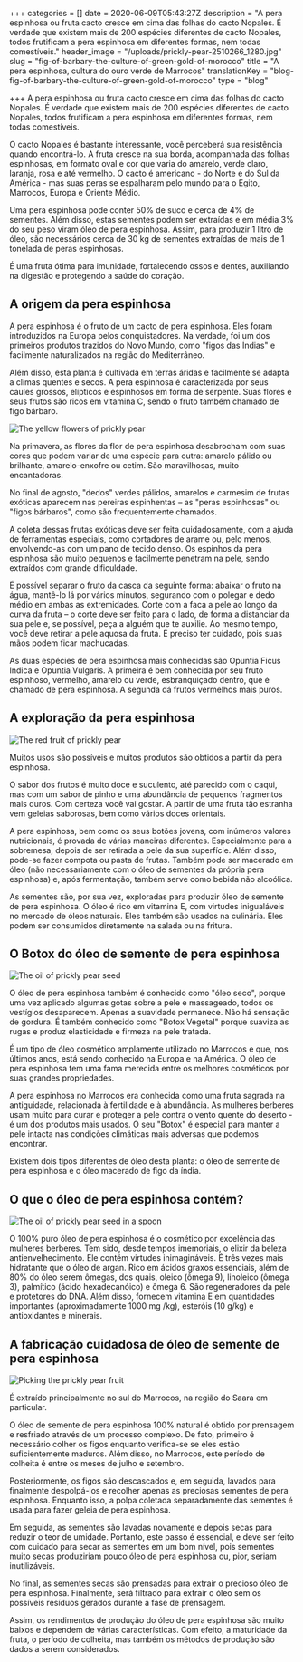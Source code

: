 +++
categories = []
date = 2020-06-09T05:43:27Z
description = "A pera espinhosa ou fruta cacto cresce em cima das folhas do cacto Nopales. É verdade que existem mais de 200 espécies diferentes de cacto Nopales, todos frutificam a pera espinhosa em diferentes formas, nem todas comestíveis."
header_image = "/uploads/prickly-pear-2510266_1280.jpg"
slug = "fig-of-barbary-the-culture-of-green-gold-of-morocco"
title = "A pera espinhosa, cultura do ouro verde de Marrocos"
translationKey = "blog-fig-of-barbary-the-culture-of-green-gold-of-morocco"
type = "blog"

+++
A pera espinhosa ou fruta cacto cresce em cima das folhas do cacto Nopales. É verdade que existem mais de 200 espécies diferentes de cacto Nopales, todos frutificam a pera espinhosa em diferentes formas, nem todas comestíveis.

O cacto Nopales é bastante interessante, você perceberá sua resistência quando encontrá-lo. A fruta cresce na sua borda, acompanhada das folhas espinhosas, em formato oval e cor que varia do amarelo, verde claro, laranja, rosa e até vermelho. O cacto é americano - do Norte e do Sul da América - mas suas peras se espalharam pelo mundo para o Egito, Marrocos, Europa e Oriente Médio.

Uma pera espinhosa pode conter 50% de suco e cerca de 4% de sementes. Além disso, estas sementes podem ser extraídas e em média 3% do seu peso viram óleo de pera espinhosa. Assim, para produzir 1 litro de óleo, são necessários cerca de 30 kg de sementes extraídas de mais de 1 tonelada de peras espinhosas.

É uma fruta ótima para imunidade, fortalecendo ossos e dentes, auxiliando na digestão e protegendo a saúde do coração.

## **A origem da pera espinhosa**

A pera espinhosa é o fruto de um cacto de pera espinhosa. Eles foram introduzidos na Europa pelos conquistadores. Na verdade, foi um dos primeiros produtos trazidos do Novo Mundo, como "figos das Índias" e facilmente naturalizados na região do Mediterrâneo.

Além disso, esta planta é cultivada em terras áridas e facilmente se adapta a climas quentes e secos. A pera espinhosa é caracterizada por seus caules grossos, elípticos e espinhosos em forma de serpente. Suas flores e seus frutos são ricos em vitamina C, sendo o fruto também chamado de figo bárbaro.

![The yellow flowers of prickly pear](/uploads/prickly-pear-1415525_1280.jpg "The yellow flowers of prickly pear")

Na primavera, as flores da flor de pera espinhosa desabrocham com suas cores que podem variar de uma espécie para outra: amarelo pálido ou brilhante, amarelo-enxofre ou cetim. São maravilhosas, muito encantadoras.

No final de agosto, "dedos" verdes pálidos, amarelos e carmesim de frutas exóticas aparecem nas pereiras espinhentas – as "peras espinhosas" ou "figos bárbaros", como são frequentemente chamados.

A coleta dessas frutas exóticas deve ser feita cuidadosamente, com a ajuda de ferramentas especiais, como cortadores de arame ou, pelo menos, envolvendo-as com um pano de tecido denso. Os espinhos da pera espinhosa são muito pequenos e facilmente penetram na pele, sendo extraídos com grande dificuldade.

É possível separar o fruto da casca da seguinte forma: abaixar o fruto na água, mantê-lo lá por vários minutos, segurando com o polegar e dedo médio em ambas as extremidades. Corte com a faca a pele ao longo da curva da fruta – o corte deve ser feito para o lado, de forma a distanciar da sua pele e, se possível, peça a alguém que te auxilie. Ao mesmo tempo, você deve retirar a pele aquosa da fruta. É preciso ter cuidado, pois suas mãos podem ficar machucadas.

As duas espécies de pera espinhosa mais conhecidas são Opuntia Ficus Indica e Opuntia Vulgaris. A primeira é bem conhecida por seu fruto espinhoso, vermelho, amarelo ou verde, esbranquiçado dentro, que é chamado de pera espinhosa. A segunda dá frutos vermelhos mais puros.

## **A exploração da pera espinhosa**

![The red fruit of prickly pear](/uploads/cactus-58415_1280.jpg "The red fruit of prickly pear")

Muitos usos são possíveis e muitos produtos são obtidos a partir da pera espinhosa.

O sabor dos frutos é muito doce e suculento, até parecido com o caqui, mas com um sabor de pinho e uma abundância de pequenos fragmentos mais duros. Com certeza você vai gostar. A partir de uma fruta tão estranha vem geleias saborosas, bem como vários doces orientais.

A pera espinhosa, bem como os seus botões jovens, com inúmeros valores nutricionais, é provada de várias maneiras diferentes. Especialmente para a sobremesa, depois de ser retirada a pele da sua superfície. Além disso, pode-se fazer compota ou pasta de frutas. Também pode ser macerado em óleo (não necessariamente com o óleo de sementes da própria pera espinhosa) e, após fermentação, também serve como bebida não alcoólica.

As sementes são, por sua vez, exploradas para produzir óleo de semente de pera espinhosa. O óleo é rico em vitamina E, com virtudes inigualáveis ​​no mercado de óleos naturais. Eles também são usados ​​na culinária. Eles podem ser consumidos diretamente na salada ou na fritura.

## **O Botox do óleo de semente de pera espinhosa**

![The oil of prickly pear seed](/uploads/1582374704485.jpg "The oil of prickly pear seed")

O óleo de pera espinhosa também é conhecido como "óleo seco", porque uma vez aplicado algumas gotas sobre a pele e massageado, todos os vestígios desaparecem. Apenas a suavidade permanece. Não há sensação de gordura. É também conhecido como "Botox Vegetal" porque suaviza as rugas e produz elasticidade e firmeza na pele tratada.

É um tipo de óleo cosmético amplamente utilizado no Marrocos e que, nos últimos anos, está sendo conhecido na Europa e na América. O óleo de pera espinhosa tem uma fama merecida entre os melhores cosméticos por suas grandes propriedades.

A pera espinhosa no Marrocos era conhecida como uma fruta sagrada na antiguidade, relacionada à fertilidade e à abundância. As mulheres berberes usam muito para curar e proteger a pele contra o vento quente do deserto - é um dos produtos mais usados. O seu "Botox" é especial para manter a pele intacta nas condições climáticas mais adversas que podemos encontrar.

Existem dois tipos diferentes de óleo desta planta: o óleo de semente de pera espinhosa e o óleo macerado de figo da índia.

## **O que o óleo de pera espinhosa contém?**

![The oil of prickly pear seed in a spoon](/uploads/oil-4482643_1280.jpg "The oil of prickly pear seed in a spoon")

O 100% puro óleo de pera espinhosa é o cosmético por excelência das mulheres berberes. Tem sido, desde tempos imemoriais, o elixir da beleza antienvelhecimento. Ele contém virtudes inimagináveis. É três vezes mais hidratante que o óleo de argan. Rico em ácidos graxos essenciais, além de 80% do óleo serem ômegas, dos quais, oleico (ômega 9), linoleico (ômega 3), palmítico (ácido hexadecanóico) e ômega 6. São regeneradores da pele e protetores do DNA. Além disso, fornecem vitamina E em quantidades importantes (aproximadamente 1000 mg /kg), esteróis (10 g/kg) e antioxidantes e minerais.

## **A fabricação cuidadosa de óleo de semente de pera espinhosa**

![Picking the prickly pear fruit](/uploads/1582376336026.jpg "Picking the prickly pear fruit")

É extraído principalmente no sul do Marrocos, na região do Saara em particular.

O óleo de semente de pera espinhosa 100% natural é obtido por prensagem e resfriado através de um processo complexo. De fato, primeiro é necessário colher os figos enquanto verifica-se se eles estão suficientemente maduros. Além disso, no Marrocos, este período de colheita é entre os meses de julho e setembro.

Posteriormente, os figos são descascados e, em seguida, lavados para finalmente despolpá-los e recolher apenas as preciosas sementes de pera espinhosa. Enquanto isso, a polpa coletada separadamente das sementes é usada para fazer geleia de pera espinhosa.

Em seguida, as sementes são lavadas novamente e depois secas para reduzir o teor de umidade. Portanto, este passo é essencial, e deve ser feito com cuidado para secar as sementes em um bom nível, pois sementes muito secas produziriam pouco óleo de pera espinhosa ou, pior, seriam inutilizáveis.

No final, as sementes secas são prensadas para extrair o precioso óleo de pera espinhosa. Finalmente, será filtrado para extrair o óleo sem os possíveis resíduos gerados durante a fase de prensagem.

Assim, os rendimentos de produção do óleo de pera espinhosa são muito baixos e dependem de várias características. Com efeito, a maturidade da fruta, o período de colheita, mas também os métodos de produção são dados a serem considerados.